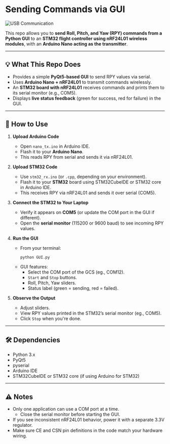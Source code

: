 # Sending Commands via GUI

![USB Communication](https://github.com/user-attachments/assets/fb787c53-2b16-43e4-a326-cba6f28c340a)


This repo allows you to **send Roll, Pitch, and Yaw (RPY) commands from a Python GUI** to an **STM32 flight controller using nRF24L01 wireless modules**, with an **Arduino Nano acting as the transmitter**.

---

## 💡 What This Repo Does

- Provides a simple **PyQt5-based GUI** to send RPY values via serial.
- Uses **Arduino Nano + nRF24L01** to transmit commands wirelessly.
- An **STM32 board with nRF24L01** receives commands and prints them to its serial monitor (e.g., COM5).
- Displays **live status feedback** (green for success, red for failure) in the GUI.

---

## 🚀 How to Use

1. **Upload Arduino Code**
   - Open `nano_tx.ino` in Arduino IDE.
   - Flash it to your **Arduino Nano**.
   - This reads RPY from serial and sends it via nRF24L01.

2. **Upload STM32 Code**
   - Use `stm32_rx.ino` (or `.cpp`, depending on your environment).
   - Flash it to your **STM32** board using STM32CubeIDE or STM32 core in Arduino IDE.
   - This receives RPY via nRF24L01 and sends it over serial (COM5).

3. **Connect the STM32 to Your Laptop**
   - Verify it appears on **COM5** (or update the COM port in the GUI if different).
   - Open the **serial monitor** (115200 or 9600 baud) to see incoming RPY values.

4. **Run the GUI**
   - From your terminal:
     ```bash
     python GUI.py
     ```
   - GUI features:
     - Select the COM port of the GCS (eg., COM12).
     - `Start` and `Stop` buttons.
     - Roll, Pitch, Yaw sliders.
     - Status label (green = sending, red = failed).

5. **Observe the Output**
   - Adjust sliders.
   - View RPY values printed in the STM32’s serial monitor (eg., COM5).
   - Click `Stop` when you're done.

---

## 🛠 Dependencies

- Python 3.x
- PyQt5 
- pyserial
- Arduino IDE
- STM32CubeIDE or STM32 core (if using Arduino for STM32)

---

## ⚠️ Notes

- Only one application can use a COM port at a time.
  - Close the serial monitor before starting the GUI.
- If you see inconsistent nRF24L01 behavior, power it with a separate 3.3V regulator.
- Make sure CE and CSN pin definitions in the code match your hardware wiring.

